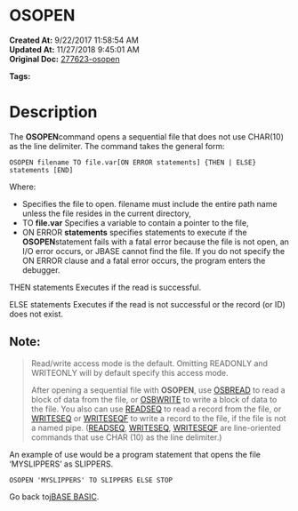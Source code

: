 # OSOPEN

**Created At:** 9/22/2017 11:58:54 AM  
**Updated At:** 11/27/2018 9:45:01 AM  
**Original Doc:** [277623-osopen](https://docs.jbase.com/36868-jbase-basic/277623-osopen)  

**Tags:**
<badge text='file handling' vertical='middle' />

# Description

The **OSOPEN**command opens a sequential file that does not use CHAR(10) as the line delimiter. The command takes the general form:

```
OSOPEN filename TO file.var[ON ERROR statements] {THEN | ELSE} statements [END]
```

Where:

- Specifies the file to open. filename must include the entire path name unless the file resides in the current directory,
- TO **file.var** Specifies a variable to contain a pointer to the file,
- ON ERROR **statements** specifies statements to execute if the **OSOPEN**statement fails with a fatal error because the file is not open, an I/O error occurs, or JBASE cannot find the file. If you do not specify the ON ERROR clause and a fatal error occurs, the program enters the debugger.


THEN statements Executes if the read is successful.

ELSE statements Executes if the read is not successful or the record (or ID) does not exist.

## Note:


> Read/write access mode is the default. Omitting READONLY and WRITEONLY will by default specify this access mode.
> 
> After opening a sequential file with **OSOPEN**, use [OSBREAD](./../osbread) to read a block of data from the file, or [OSBWRITE](./../osbwrite) to write a block of data to the file. You also can use [READSEQ](./../readseq) to read a record from the file, or [WRITESEQ](./../writeseq) or [WRITESEQF](./../writeseqf) to write a record to the file, if the file is not a named pipe. ([READSEQ](./../readseq), [WRITESEQ](./../writeseq), [WRITESEQF](./../writeseqf) are line-oriented commands that use CHAR (10) as the line delimiter.)


An example of use would be a program statement that opens the file ‘MYSLIPPERS’ as SLIPPERS.

```
OSOPEN 'MYSLIPPERS' TO SLIPPERS ELSE STOP 
```



Go back to[jBASE BASIC](./../jbase-basic-programmers-reference-guide).
